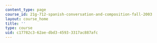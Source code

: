```yaml
---
content_type: page
course_id: 21g-712-spanish-conversation-and-composition-fall-2003
layout: course_home
title: ''
type: course
uid: c17782c3-62ae-dbd3-4593-3317ac887afc
---
```

